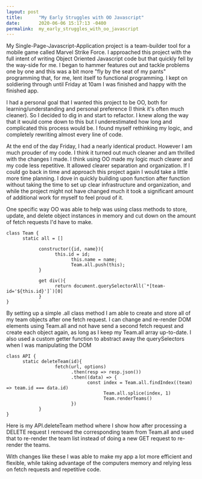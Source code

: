 ```yaml
---
layout: post
title:      "My Early Struggles with OO Javascript"
date:       2020-06-06 15:17:13 -0400
permalink:  my_early_struggles_with_oo_javascript
---
```



My Single-Page-Javascript-Application project is a team-builder tool for a mobile game called Marvel Strike Force. I approached this project with the full intent of writing Object Oriented Javascript code but that quickly fell by the way-side for me. I began to hammer features out and tackle problems one by one and this was a bit more "fly by the seat of my pants" programming that, for me, lent itself to functional programming. I kept on soldiering through until Friday at 10am I was finished and happy with the finished app. 

I had a personal goal that I wanted this project to be OO, both for learning/understanding and personal preference (I think it's often much cleaner). So I decided to dig in and start to refactor. I knew along the way that it would come down to this but I underestimated how long and complicated this process would be. I found myself rethinking my logic, and completely rewriting almost every line of code.

At the end of the day Friday, I had a nearly identical product. However I am much prouder of my code. I think it turned out much cleaner and am thrilled with the changes I made. I think using OO made my logic much clearer and my code less repetitive. It allowed clearer separation and organization. If I could go back in time and approach this project again I would take a little more time planning. I dove in quickly building upon function after function without taking the time to set up clear infrastructure and organization, and while the project might not have changed much it took a significant amount of additional work for myself to feel proud of it. 

One specific way OO was able to help was using class methods to store, update, and delete object instances in memory and cut down on the amount of fetch requests I'd have to make. 

```
class Team {
      static all = []
			
			constructor({id, name}){
			      this.id = id;
						this.name = name;
						Team.all.push(this);
			}
			
			get div(){
			      return document.querySelectorAll(`*[team-id='${this.id}']`)[0]
			}
}
```

By setting up a simple .all class method I am able to create and store all of my team objects after one fetch request. I can change and re-render DOM elements using Team.all and not have send a second fetch request and create each object again, as long as I keep my Team.all array up-to-date. I also used a custom getter function to abstract away the querySelectors when I was manipulating the DOM

```
class API {
      static deleteTeam(id){			
			      fetch(url, options)
						.then(resp => resp.json())
						.then((data) => {
						      const index = Team.all.findIndex((team) => team.id === data.id)
									Team.all.splice(index, 1)
									Team.renderTeams()
						})
			}
}
```

Here is my API.deleteTeam method where I show how after processing a DELETE request I removed the corresponding team from Team.all and used that to re-render the team list instead of doing a new GET request to re-render the teams. 

With changes like these I was able to make my app a lot more efficient and flexible, while taking advantage of the computers memory and relying less on fetch requests and repetitive code.

